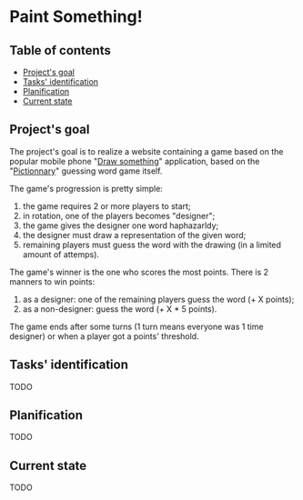 # Paint Something!

## Table of contents

* <a href="#projects-goal">Project's goal</a>
* <a href="#tasks-identification">Tasks' identification</a>
* <a href="#planification">Planification</a>
* <a href="#current-state">Current state</a>

## Project's goal

The project's goal is to realize a website containing a game based on the popular mobile phone "<a href="http://en.wikipedia.org/wiki/Draw_Something">Draw something</a>" application, based on the "<a href="http://en.wikipedia.org/wiki/Pictionary">Pictionnary</a>" guessing word game itself.

The game's progression is pretty simple:

1. the game requires 2 or more players to start;
2. in rotation, one of the players becomes "designer";
3. the game gives the designer one word haphazarldy;
4. the designer must draw a representation of the given word;
5. remaining players must guess the word with the drawing (in a limited amount of attemps).

The game's winner is the one who scores the most points. There is 2 manners to win points:

1. as a designer: one of the remaining players guess the word (+ X points);
2. as a non-designer: guess the word (+ X * 5 points).

The game ends after some turns (1 turn means everyone was 1 time designer) or when a player got a points' threshold.

## Tasks' identification

TODO

## Planification

TODO

## Current state

TODO
